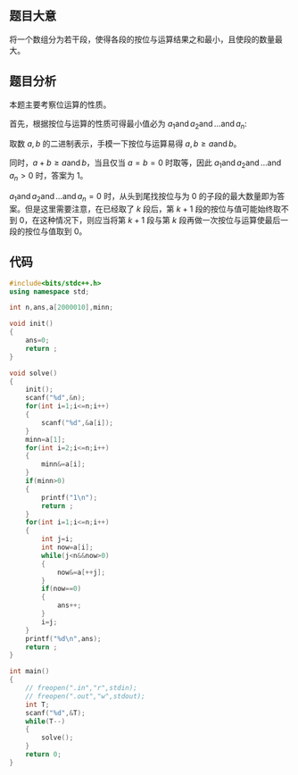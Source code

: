 ## 题目大意

将一个数组分为若干段，使得各段的按位与运算结果之和最小，且使段的数量最大。

## 题目分析

本题主要考察位运算的性质。

首先，根据按位与运算的性质可得最小值必为 $a_1 \operatorname{and} a_2 \operatorname{and} \dots \operatorname{and} a_n$:

取数 $a,b$ 的二进制表示，手模一下按位与运算易得 $a,b \ge a \operatorname{and} b$。

同时，$a+b \ge a \operatorname{and} b$，当且仅当 $a=b=0$ 时取等，因此 $a_1 \operatorname{and} a_2 \operatorname{and} \dots \operatorname{and} a_n > 0$ 时，答案为 $1$。

$a_1 \operatorname{and} a_2 \operatorname{and} \dots \operatorname{and} a_n = 0$ 时，从头到尾找按位与为 $0$ 的子段的最大数量即为答案。但是这里需要注意，在已经取了 $k$ 段后，第 $k+1$ 段的按位与值可能始终取不到 $0$，在这种情况下，则应当将第 $k+1$ 段与第 $k$ 段再做一次按位与运算使最后一段的按位与值取到 $0$。

## 代码

``` cpp
#include<bits/stdc++.h>
using namespace std;

int n,ans,a[2000010],minn;

void init()
{
    ans=0;
    return ;
}

void solve()
{
    init();
    scanf("%d",&n);
    for(int i=1;i<=n;i++)
    {
        scanf("%d",&a[i]);
    }
    minn=a[1];
    for(int i=2;i<=n;i++)
    {
        minn&=a[i];
    }
    if(minn>0)
    {
        printf("1\n");
        return ;
    }
    for(int i=1;i<=n;i++)
    {
        int j=i;
        int now=a[i];
        while(j<n&&now>0)
        {
            now&=a[++j];
        }
        if(now==0)
        {
            ans++;
        }
        i=j;
    }
    printf("%d\n",ans);
    return ;
}

int main()
{
    // freopen(".in","r",stdin);
    // freopen(".out","w",stdout);
    int T;
    scanf("%d",&T);
    while(T--)
    {
        solve();
    }
    return 0;
}
```